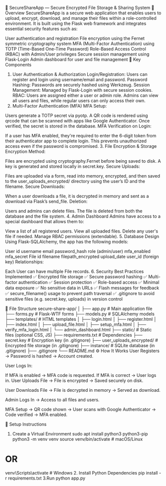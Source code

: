 🔐 SecureShareApp — Secure Encrypted File Storage & Sharing System
📘 Overview
SecureShareApp is a secure web application that enables users to upload, encrypt, download, and manage their files within a role-controlled environment. It is built using the Flask web framework and integrates essential security features such as:

User authentication and registration
File encryption using the Fernet symmetric cryptography system
MFA (Multi-Factor Authentication) using TOTP (Time-Based One-Time Password)
Role-Based Access Control (RBAC) with Admin/User privileges
Secure session management using Flask-Login
Admin dashboard for user and file management
🧱 Key Components
1. User Authentication & Authorization
Login/Registration: Users can register and login using username/email and password.
Password Hashing: Passwords are securely hashed using Werkzeug.
Session Management: Managed by Flask-Login with secure session cookies.
RBAC: Users are assigned either a user or admin role. Admins can view all users and files, while regular users can only access their own.
2. Multi-Factor Authentication (MFA)
MFA Setup:

Users generate a TOTP secret via pyotp.
A QR code is rendered using qrcode that can be scanned with apps like Google Authenticator.
Once verified, the secret is stored in the database.
MFA Verification on Login:

If a user has MFA enabled, they're required to enter the 6-digit token from their authenticator app to complete login.
This prevents unauthorized access even if the password is compromised.
3. File Encryption & Storage
Encryption Method:

Files are encrypted using cryptography.Fernet before being saved to disk.
A key is generated and stored locally in secret.key.
Secure Uploads:

Files are uploaded via a form, read into memory, encrypted, and then saved to the user_uploads_encrypted/ directory using the user’s ID and the filename.
Secure Downloads:

When a user downloads a file, it is decrypted in memory and sent as a download via Flask’s send_file.
Deletion:

Users and admins can delete files.
The file is deleted from both the database and the file system.
4. Admin Dashboard
Admins have access to a special dashboard that allows them to:

View a list of all registered users.
View all uploaded files.
Delete any user's file if needed.
Manage RBAC permissions (extendable).
5. Database Design
Using Flask-SQLAlchemy, the app has the following models:

User
id
username
email
password_hash
role (admin/user)
mfa_enabled
mfa_secret
File
id
filename
filepath_encrypted
upload_date
user_id (foreign key)
Relationships:

Each User can have multiple File records.
6. Security Best Practices Implemented
✅ Encrypted file storage ✅ Secure password hashing ✅ Multi-factor authentication ✅ Session protection ✅ Role-based access ✅ Minimal data exposure ✅ No sensitive data in URLs ✅ Flash messages for feedback ✅ secure_filename() usage to prevent path traversal ✅ .gitignore to avoid sensitive files (e.g. secret.key, uploads) in version control

📁 File Structure
secure-share-app/
│
├── app.py                      # Main application file
├── forms.py                    # Flask-WTF forms
├── models.py                   # SQLAlchemy models
├── templates/                  # HTML templates
│   ├── login.html
│   ├── register.html
│   ├── index.html
│   ├── upload_file.html
│   ├── setup_mfa.html
│   ├── verify_mfa_login.html
│   └── admin_dashboard.html
├── static/                     # Static files (optional CSS, JS)
├── requirements.txt            # Dependencies
├── secret.key                  # Encryption key (in .gitignore)
├── user_uploads_encrypted/     # Encrypted file storage (in .gitignore)
├── instance/                   # SQLite database (in .gitignore)
├── .gitignore
└── README.md
⚙️ How It Works
User Registers → Password is hashed → Account created.

User Logs In:

If MFA is enabled → MFA code is requested.
If MFA is correct → User logs in.
User Uploads File → File is encrypted → Saved securely on disk.

User Downloads File → File is decrypted in memory → Served as download.

Admin Logs In → Access to all files and users.

MFA Setup → QR code shown → User scans with Google Authenticator → Code verified → MFA enabled.

🧪 Setup Instructions
1. Create a Virtual Environment
sudo apt install python3 python3-pip
python3 -m venv venv
source venv/bin/activate  # macOS/Linux
# OR
venv\Scripts\activate     # Windows
2. Install Python Dependencies
pip install -r requirements.txt
3.Run
python app.py 
